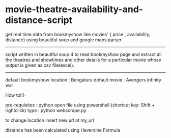 # movie-theatre-availability-and-distance-script
get real time data from bookmyshow like movies' { price , availability, distance} using beautiful soup and google maps parser 

****
script written in beautiful soup 4 to read bookmyshow page and extract all the theatres and showtimes and other details for a particular movie
whose output is given as csv file(excel).
****

default bookmyshow location : Bengaluru
default movie : Avengers infinity war

How to!!!-

pre-requisites : python
open file using powershell (shortcut key: Shift + rightclick)
type : python webscrape.py.

to change location 
insert new url at my_url

distance has been calculated using Haversine Formula



